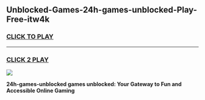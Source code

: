 
## Unblocked-Games-24h-games-unblocked-Play-Free-itw4k
<h3>
<a href="https://premium76.site?title=24h-games-unblocked&ref=15A">CLICK TO PLAY</a></h3>
<hr>

<h3>
<a href="https://premium76.site?title=24h-games-unblocked&ref=15A">CLICK 2 PLAY</a>
  
</h3>

<a href="https://premium76.site?title=24h-games-unblocked&ref=15A"><img src="https://clearcache.store/games.png"></a>


**24h-games-unblocked games unblocked: Your Gateway to Fun and Accessible Online Gaming**
